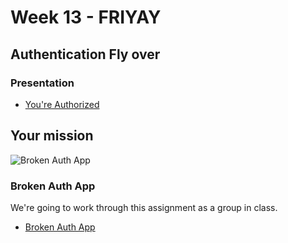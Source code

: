 # Week 13 - FRIYAY

## Authentication Fly over

### Presentation
* [You're Authorized](https://docs.google.com/presentation/d/1BNd-CX9Wntvowec-9RkPn-KyBnA7TajemQp_o4Ccn6o/edit?usp=sharing)

## Your mission


![Broken Auth App](./img/mission.gif)


### Broken Auth App
We're going to work through this assignment as a group in class.

* [Broken Auth App](https://github.com/rynoschni/authorizationAPP)
